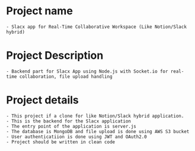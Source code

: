 # Project name 
    - Slacx app for Real-Time Collaborative Workspace (Like Notion/Slack hybrid)

# Project Description
    - Backend part for Slacx App using Node.js with Socket.io for real-time collaboration, file upload handling

# Project details
    - This project if a clone for like Notion/Slack hybrid application.
    - This is the backend for the Slacx application
    - The entry point of the application is server.js
    - The database is MongoDB and file upload is done using AWS S3 bucket
    - User authenticatiion is done using JWT and OAuth2.0
    - Project should be written in clean code